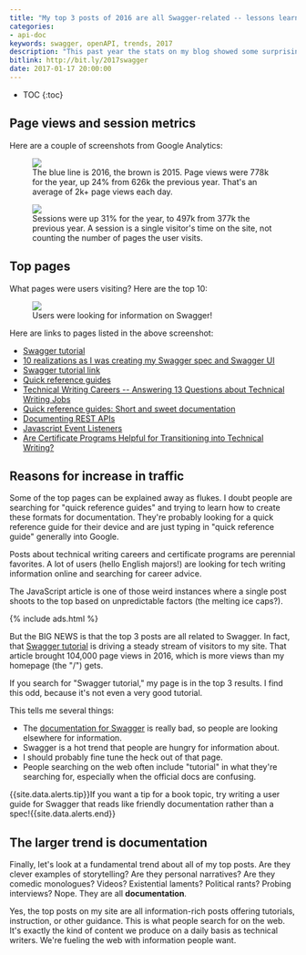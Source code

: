 ```yaml
---
title: "My top 3 posts of 2016 are all Swagger-related -- lessons learned from 2016 analytics"
categories:
- api-doc
keywords: swagger, openAPI, trends, 2017
description: "This past year the stats on my blog showed some surprising results. From about mid-2016 on through the present, there was a notably upward trend in page views. I attribute the upward trend primarily to some posts on Swagger. The larger trend is that all top posts on my site could be classified as documentation content."
bitlink: http://bit.ly/2017swagger
date: 2017-01-17 20:00:00
---
```


* TOC
{:toc}

## Page views and session metrics

Here are a couple of screenshots from Google Analytics:

<figure><img src="https://s3.us-west-1.wasabisys.com/idbwmedia.com/images/trends2017.png"/><figcaption>The blue line is 2016, the brown is 2015. Page views were 778k for the year, up 24% from 626k the previous year. That's an average of 2k+ page views each day.</figcaption></figure>

<figure><img src="https://s3.us-west-1.wasabisys.com/idbwmedia.com/images/sessions2017.png"/><figcaption>Sessions were up 31% for the year, to 497k from 377k the previous year. A session is a single visitor's time on the site, not counting the number of pages the user visits.</figcaption></figure>

## Top pages

What pages were users visiting? Here are the top 10:

<figure><img src="https://s3.us-west-1.wasabisys.com/idbwmedia.com/images/2017toppages.png" style="max-width: 500px;"/><figcaption>Users were looking for information on Swagger!</figcaption></figure>

Here are links to pages listed in the above screenshot:

* [Swagger tutorial](/learnapidoc/pubapis_swagger.html)
* [10 realizations as I was creating my Swagger spec and Swagger UI](/2015/12/10/ten-realizations-using-swagger-and-swagger-ui/)
* [Swagger tutorial link](/2015/09/14/swagger-tutorial/)
* [Quick reference guides](/quickreferenceguides/)
* [Technical Writing Careers -- Answering 13 Questions about Technical Writing Jobs](/2008/02/16/technical-writing-careers-answering-13-questions-about-technical-writing-jobs/)
* [Quick reference guides: Short and sweet documentation](/2009/04/10/quick-reference-guides-short-and-sweet-documentation/)
* [Documenting REST APIs](/learnapidoc/)
* [Javascript Event Listeners](/events-and-listeners-javascript/)
* [Are Certificate Programs Helpful for Transitioning into Technical Writing?](/2011/01/06/certificate-programs-helpful-when-transitioning-into-technical-writing-collaborative-post/)

## Reasons for increase in traffic

Some of the top pages can be explained away as flukes. I doubt people are searching for "quick reference guides" and trying to learn how to create these formats for documentation. They're probably looking for a quick reference guide for their device and are just typing in "quick reference guide" generally into Google.

Posts about technical writing careers and certificate programs are perennial favorites. A lot of users (hello English majors!) are looking for tech writing information online and searching for career advice.

The JavaScript article is one of those weird instances where a single post shoots to the top based on unpredictable factors (the melting ice caps?).

{% include ads.html %}

But the BIG NEWS is that the top 3 posts are all related to Swagger. In fact, that [Swagger tutorial](/learnapidoc/pubapis_swagger.html) is driving a steady stream of visitors to my site. That article brought 104,000 page views in 2016, which is more views than my homepage (the "/") gets.

If you search for "Swagger tutorial," my page is in the top 3 results. I find this odd, because it's not even a very good tutorial.

This tells me several things:

* The [documentation for Swagger](https://github.com/OAI/OpenAPI-Specification/blob/master/versions/2.0.md) is really bad, so people are looking elsewhere for information.
* Swagger is a hot trend that people are hungry for information about.
* I should probably fine tune the heck out of that page.
* People searching on the web often include "tutorial" in what they're searching for, especially when the official docs are confusing.

{{site.data.alerts.tip}}If you want a tip for a book topic, try writing a user guide for Swagger that reads like friendly documentation rather than a spec!{{site.data.alerts.end}}

## The larger trend is documentation

Finally, let's look at a fundamental trend about all of my top posts. Are they clever examples of storytelling? Are they personal narratives? Are they comedic monologues? Videos? Existential laments? Political rants? Probing interviews? Nope. They are all **documentation**.

Yes, the top posts on my site are all information-rich posts offering tutorials, instruction, or other guidance. This is what people search for on the web. It's exactly the kind of content we produce on a daily basis as technical writers. We're fueling the web with information people want.
